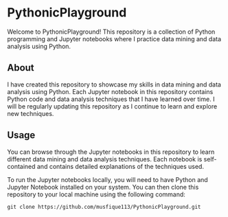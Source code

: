 # PythonicPlayground

Welcome to PythonicPlayground! This repository is a collection of Python programming and Jupyter notebooks where I practice data mining and data analysis using Python.

## About

I have created this repository to showcase my skills in data mining and data analysis using Python. Each Jupyter notebook in this repository contains Python code and data analysis techniques that I have learned over time. I will be regularly updating this repository as I continue to learn and explore new techniques.

## Usage

You can browse through the Jupyter notebooks in this repository to learn different data mining and data analysis techniques. Each notebook is self-contained and contains detailed explanations of the techniques used.

To run the Jupyter notebooks locally, you will need to have Python and Jupyter Notebook installed on your system. You can then clone this repository to your local machine using the following command:

```
git clone https://github.com/musfique113/PythonicPlayground.git
```
